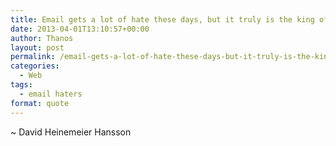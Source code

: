 ```yaml
---
title: Email gets a lot of hate these days, but it truly is the king of communication.
date: 2013-04-01T13:10:57+00:00
author: Thanos
layout: post
permalink: /email-gets-a-lot-of-hate-these-days-but-it-truly-is-the-king-of-communication/
categories:
  - Web
tags:
  - email haters
format: quote
---
```

~ David Heinemeier Hansson